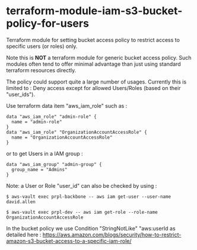 # terraform-module-iam-s3-bucket-policy-for-users

Terraform module for setting bucket access policy to restrict access to specific users (or  roles) only.

Note this is **NOT** a terraform module for generic bucket access policy. Such modules often tend to offer minimal advantage than just using standard terraform resources directly. 

The policy could support quite a large number of usages. Currently this is limited to :
    Deny access except for allowed Users/Roles (based on their "user_ids").
    
Use terraform data item "aws_iam_role" such as :
    
    data "aws_iam_role" "admin-role" {
      name = "admin-role"
    }
    data "aws_iam_role" "OrganizationAccountAccessRole" {
      name = "OrganizationAccountAccessRole"
    }     

or to get Users in a IAM group :

    data "aws_iam_group" "admin-group" {
      group_name = "Admins"
    }    
   
Note: a User or Role "user_id" can also be checked by using :

    $ aws-vault exec prpl-backbone -- aws iam get-user --user-name david.allen
    
    $ aws-vault exec prpl-dev -- aws iam get-role --role-name OrganizationAccountAccessRole
    

In the bucket policy we use Condition "StringNotLike" "aws:userId as detailed here : 
    https://aws.amazon.com/blogs/security/how-to-restrict-amazon-s3-bucket-access-to-a-specific-iam-role/
